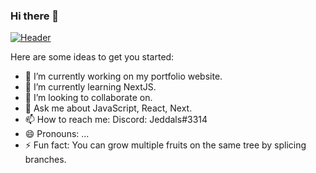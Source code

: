### Hi there 👋


[![Header](https://db5pap001files.storage.live.com/y4mCcDLbZr-ovo6BZJ60x6l1Vmu4ok2hzmvwwINdKs61iXeTe7aqOHj26T4I95NB6b0s37NsVFGTDZ_XcmCrRF0cLZ5LlgkpCq3dIzzlxe_8LRMhtVTNjuJJTdemSYjq3d66OSlJO6UHvIHPRjovVfPchXyEV3YlUImjnKhUOffOlr-0Oirdz3NSjZS721G_1hK?width=100&height=100&cropmode=none "Header")](https:/xavierhazzardadmin.github.io/)



Here are some ideas to get you started:

- 🔭 I’m currently working on my portfolio website.
- 🌱 I’m currently learning NextJS.
- 👯 I’m looking to collaborate on.
- 💬 Ask me about JavaScript, React, Next.
- 📫 How to reach me: Discord: Jeddals#3314
- 😄 Pronouns: ...
- ⚡ Fun fact: You can grow multiple fruits on the same tree by splicing branches.

